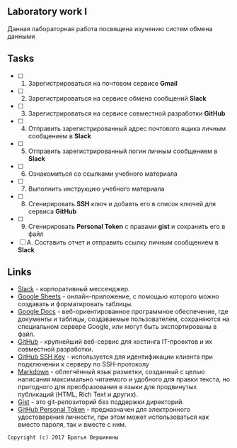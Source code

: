 ## Laboratory work I

Данная лабораторная работа посвящена изучению систем обмена данными

## Tasks

- [ ] 1. Зарегистрироваться на почтовом сервисе **Gmail**
- [ ] 2. Зарегистрироваться на сервисе обмена сообщений **Slack**
- [ ] 3. Зарегистрироваться на сервисе совместной разработки **GitHub**
- [ ] 4. Отправить зарегистрированный адрес почтового ящика личным сообщением в **Slack**
- [ ] 5. Отправить зарегистрированный логин личным сообщением в **Slack**
- [ ] 6. Ознакомиться со ссылками учебного материала
- [ ] 7. Выполнить инструкцию учебного материала
- [ ] 8. Сгенирировать **SSH** ключ и добавть его в список ключей для сервиса **GitHub**
- [ ] 9. Сгенирировать **Personal Token** с правами **gist** и сохранить его в файл
- [ ] A. Составить отчет и отправить ссылку личным сообщением в **Slack**

## Links

- [Slack](https://slack.com) - корпоративный мессенджер. 
- [Google Sheets](https://www.google.ru/intl/ru/sheets/about/) - онлайн-приложение, с помощью которого можно создавать и форматировать таблицы.
- [Google Docs](https://www.google.ru/intl/ru/docs/about/) - веб-ориентированное программное обеспечение, где документы и таблицы, создаваемые пользователем, сохраняются на специальном сервере Google, или могут быть экспортированы в файл.
- [GitHub](https://github.com) - крупнейший веб-сервис для хостинга IT-проектов и их совместной разработки. 
- [GitHub SSH Key](https://help.github.com/articles/generating-a-new-ssh-key-and-adding-it-to-the-ssh-agent/) - используется для идентификации клиента при подключении к серверу по SSH-протоколу
- [Markdown](https://stackedit.io) -  облегчённый язык разметки, созданный с целью написания максимально читаемого и удобного для правки текста, но пригодного для преобразования в языки для продвинутых публикаций (HTML, Rich Text и других).
- [Gist](https://gist.github.com) -  это git-репозиторий без поддержки директорий.
- [GitHub Personal Token](https://github.com/settings/tokens/new) - предназначен для электронного удостоверения личности, при этом может использоваться как вместо пароля, так и вместе с ним.


```
Copyright (c) 2017 Братья Вершинины
```
